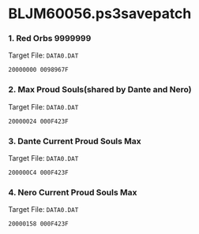 # BLJM60056.ps3savepatch

### 1. Red Orbs 9999999

Target File: `DATA0.DAT`

```
20000000 0098967F
```

### 2. Max Proud Souls(shared by Dante and Nero)

Target File: `DATA0.DAT`

```
20000024 000F423F
```

### 3. Dante Current Proud Souls Max

Target File: `DATA0.DAT`

```
200000C4 000F423F
```

### 4. Nero Current Proud Souls Max

Target File: `DATA0.DAT`

```
20000158 000F423F
```

